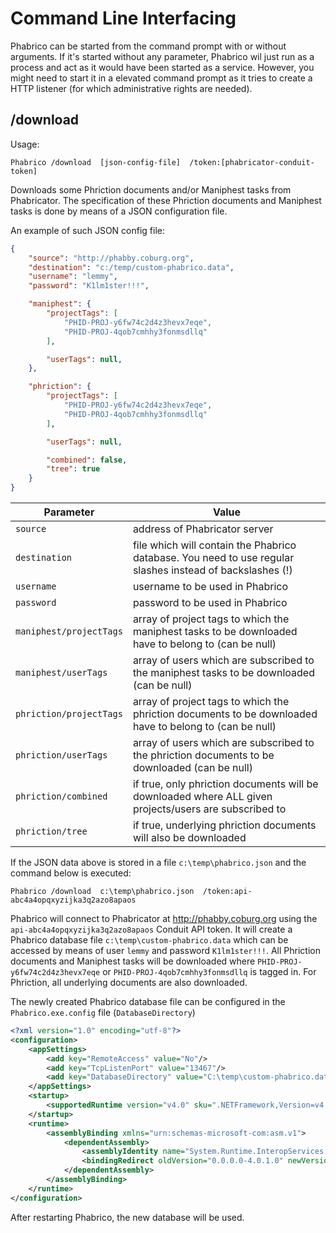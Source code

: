 ﻿# Command Line Interfacing

Phabrico can be started from the command prompt with or without arguments.
If it's started without any parameter, Phabrico wil just run as a process and act as it would have been started as a service.
However, you might need to start it in a elevated command prompt as it tries to create a HTTP listener (for which administrative rights are needed).

## /download
Usage:
```
Phabrico /download  [json-config-file]  /token:[phabricator-conduit-token]
```

Downloads some Phriction documents and/or Maniphest tasks from Phabricator.
The specification of these Phriction documents and Maniphest tasks is done by means of a JSON configuration file.

An example of such JSON config file:
``` json
{
    "source": "http://phabby.coburg.org",
    "destination": "c:/temp/custom-phabrico.data",
    "username": "lemmy",
    "password": "K1lm1ster!!!",

    "maniphest": {
        "projectTags": [
            "PHID-PROJ-y6fw74c2d4z3hevx7eqe",
            "PHID-PROJ-4qob7cmhhy3fonmsdllq"
        ],

        "userTags": null,
    },

    "phriction": {
        "projectTags": [
            "PHID-PROJ-y6fw74c2d4z3hevx7eqe",
            "PHID-PROJ-4qob7cmhhy3fonmsdllq"
        ],

        "userTags": null,

        "combined": false,
        "tree": true
    }
}
```

| Parameter                  | Value                                                                                                     |
|----------------------------|-----------------------------------------------------------------------------------------------------------|
| `source`                   | address of Phabricator server                                                                             |
| `destination`              | file which will contain the Phabrico database. You need to use regular slashes instead of backslashes (!) |
| `username`                 | username to be used in Phabrico                                                                           |
| `password`                 | password to be used in Phabrico                                                                           |
| `maniphest/projectTags`    | array of project tags to which the maniphest tasks to be downloaded have to belong to (can be null)       |
| `maniphest/userTags`       | array of users which are subscribed to the maniphest tasks to be downloaded (can be null)                 |
| `phriction/projectTags`    | array of project tags to which the phriction documents to be downloaded have to belong to (can be null)   |
| `phriction/userTags`       | array of users which are subscribed to the phriction documents to be downloaded (can be null)             |
| `phriction/combined`       | if true, only phriction documents will be downloaded where ALL given projects/users are subscribed to     |
| `phriction/tree`           | if true, underlying phriction documents will also be downloaded                                           |


If the JSON data above is stored in a file `c:\temp\phabrico.json` and the command below is executed:
```
Phabrico /download  c:\temp\phabrico.json  /token:api-abc4a4opqxyzijka3q2azo8apaos
```

Phabrico will connect to Phabricator at http://phabby.coburg.org using the `api-abc4a4opqxyzijka3q2azo8apaos` Conduit API token.
It will create a Phabrico database file `c:\temp\custom-phabrico.data` which can be accessed by means of user `lemmy` and password `K1lm1ster!!!`.
All Phriction documents and Maniphest tasks will be downloaded where `PHID-PROJ-y6fw74c2d4z3hevx7eqe` or `PHID-PROJ-4qob7cmhhy3fonmsdllq` is tagged in.
For Phriction, all underlying documents are also downloaded.

The newly created Phabrico database file can be configured in the `Phabrico.exe.config` file (`DatabaseDirectory`)
``` xml
<?xml version="1.0" encoding="utf-8"?>
<configuration>
    <appSettings>
        <add key="RemoteAccess" value="No"/>
        <add key="TcpListenPort" value="13467"/>
        <add key="DatabaseDirectory" value="C:\temp\custom-phabrico.data"/>
    </appSettings>
    <startup>
        <supportedRuntime version="v4.0" sku=".NETFramework,Version=v4.6.1"/>
    </startup>
    <runtime>
        <assemblyBinding xmlns="urn:schemas-microsoft-com:asm.v1">
            <dependentAssembly>
                <assemblyIdentity name="System.Runtime.InteropServices.RuntimeInformation" publicKeyToken="b03f5f7f11d50a3a" culture="neutral"/>
                <bindingRedirect oldVersion="0.0.0.0-4.0.1.0" newVersion="4.0.1.0"/>
            </dependentAssembly>
        </assemblyBinding>
    </runtime>
</configuration>
```

After restarting Phabrico, the new database will be used.